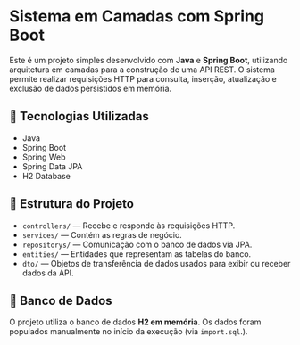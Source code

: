 # Sistema em Camadas com Spring Boot

Este é um projeto simples desenvolvido com **Java** e **Spring Boot**, utilizando arquitetura em camadas para a construção de uma API REST. O sistema permite realizar requisições HTTP para consulta, inserção, atualização e exclusão de dados persistidos em memória.

## 🔧 Tecnologias Utilizadas

- Java
- Spring Boot
- Spring Web
- Spring Data JPA
- H2 Database

## 📂 Estrutura do Projeto

- `controllers/` — Recebe e responde às requisições HTTP.
- `services/` — Contém as regras de negócio.
- `repositorys/` — Comunicação com o banco de dados via JPA.
- `entities/` — Entidades que representam as tabelas do banco.
- `dto/` — Objetos de transferência de dados usados para exibir ou receber dados da API.

## 💾 Banco de Dados

O projeto utiliza o banco de dados **H2 em memória**. Os dados foram populados manualmente no início da execução (via `import.sql`.).





